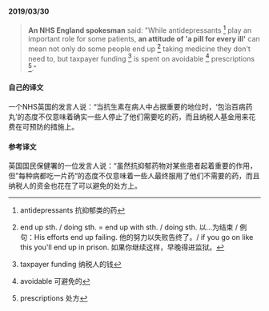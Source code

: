 #### 2019/03/30

> **An NHS England spokesman** said: "While antidepressants [^1] play an important role for some patients, **an attitude of 'a pill for every ill'** can mean not only do some people end up [^2] taking medicine they don't need to, but taxpayer funding [^3] is spent on avoidable [^4] prescriptions [^5]."



#### 自己的译文

一个NHS英国的发言人说：“当抗生素在病人中占据重要的地位时，‘包治百病药丸’的态度不仅意味着确实一些人停止了他们需要吃的药，而且纳税人基金用来花费在可预防的措施上。



#### 参考译文

英国国民保健署的一位发言人说：“虽然抗抑郁药物对某些患者起着重要的作用，但”每种病都吃一片药“的态度不仅意味着一些人最终服用了他们不需要的药，而且纳税人的资金也花在了可以避免的处方上。



[^1]: antidepressants 抗抑郁类的药
[^2]: end up sth. / doing sth. = end up with sth. / doing sth. 以...为结束 / 例句：His efforts end up failing. 他的努力以失败告终了。/ if you go on like this you'll end up in prison. 如果你继续这样，早晚得进监狱。
[^3]: taxpayer funding 纳税人的钱
[^4]: avoidable 可避免的
[^5]: prescriptions 处方